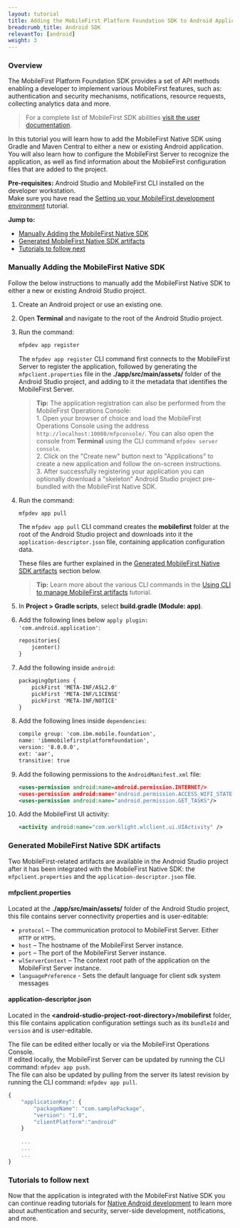 ```yaml
---
layout: tutorial
title: Adding the MobileFirst Platform Foundation SDK to Android Applications
breadcrumb_title: Android SDK
relevantTo: [android]
weight: 3
---
```

### Overview
The MobileFirst Platform Foundation SDK provides a set of API methods enabling a developer to implement various MobileFirst features, such as: authentication and security mechanisms, notifications, resource requests, collecting analytics data and more.

> For a complete list of MobileFirst SDK abilities [visit the user documentation](http://www-01.ibm.com/support/knowledgecenter/SSHS8R_8.0.0/wl_welcome.html).

In this tutorial you will learn how to add the MobileFirst Native SDK using Gradle and Maven Central to either a new or existing Android application. You will also learn how to configure the MobileFirst Server to recognize the application, as well as find information about the MobileFirst configuration files that are added to the project.

**Pre-requisites:** Android Studio and MobileFirst CLI installed on the developer workstation.  
Make sure you have read the [Setting up your MobileFirst development environment](../../setting-up-the-mobilefirst-development-environment) tutorial.

**Jump to:**

- [Manually Adding the MobileFirst Native SDK](#manually-adding-the-mobilefirst-native-sdk)
- [Generated MobileFirst Native SDK artifacts](#generated-mobilefirst-native-sdk-artifacts)
- [Tutorials to follow next](#tutorials-to-follow-next)

### Manually Adding the MobileFirst Native SDK
Follow the below instructions to manually add the MobileFirst Native SDK to either a new or existing Android Studio project.

1. Create an Android project or use an existing one.  

2. Open **Terminal** and navigate to the root of the Android Studio project.  

3. Run the command: 
 
    ```bash
    mfpdev app register
    ```
    
    The <code>mfpdev app register</code> CLI command first connects to the MobileFirst Server to register the application, followed by generating the <code>mfpclient.properties</code> file in the **./app/src/main/assets/** folder of the Android Studio project, and adding to it the metadata that identifies the MobileFirst Server.
        
    > <b>Tip:</b> The application registration can also be performed from the MobileFirst Operations Console:    
        1. Open your browser of choice and load the MobileFirst Operations Console using the address  <code>http://localhost:10080/mfpconsole/</code>. You can also open the console from **Terminal** using the CLI command <code>mfpdev server console</code>.  
        2. Click on the "Create new" button next to "Applications" to create a new application and follow the on-screen instructions.  
        3. After successfully registering your application you can optionally download a "skeleton" Android Studio project pre-bundled with the MobileFirst Native SDK.

4. Run the command:

    ```bash
    mfpdev app pull
    ```
    The <code>mfpdev app pull</code> CLI command creates the **mobilefirst** folder at the root of the Android Studio project and downloads into it the <code>application-descriptor.json</code> file, containing application configuration data.
    
    These files are further explained in the [Generated MobileFirst Native SDK artifacts](#generated-mobilefirst-native-sdk-artifacts) section below.
    
    > <b>Tip:</b> Learn more about the various CLI commands in the [Using CLI to manage MobileFirst artifacts](../../client-side-development/using-cli-to-manage-mobilefirst-artifacts/) tutorial.

5. In <strong>Project > Gradle scripts</strong>, select <strong>build.gradle (Module: app)</strong>.

6. Add the following lines below <code>apply plugin: 'com.android.application'</code>:

    ```xml
    repositories{
        jcenter()
    }
    ```
    
7. Add the following inside <code>android</code>:
    
    ```xml
    packagingOptions {
        pickFirst 'META-INF/ASL2.0'
        pickFirst 'META-INF/LICENSE'
        pickFirst 'META-INF/NOTICE'
    }
    ```
    
8. Add the following lines inside <code>dependencies</code>:

    ```xml
    compile group: 'com.ibm.mobile.foundation',
    name: 'ibmmobilefirstplatformfoundation',
    version: '8.0.0.0',
    ext: 'aar',
    transitive: true
    ```
    
9. Add the following permissions to the <code>AndroidManifest.xml</code> file:

    ```xml
    <uses-permission android:name=android.permission.INTERNET/>
    <uses-permission android:name="android.permission.ACCESS_WIFI_STATE"/>
    <uses-permission android:name="android.permission.GET_TASKS"/>
    ```
10. Add the MobileFirst UI activity:

    ```xml
    <activity android:name="com.worklight.wlclient.ui.UIActivity" />
    ```

### Generated MobileFirst Native SDK artifacts
Two MobileFirst-related artifacts are available in the Android Studio project after it has been integrated with the MobileFirst Native SDK: the <code>mfpclient.properties</code> and the <code>application-descriptor.json</code> file.

#### mfpclient.properties 
Located at the **./app/src/main/assets/** folder of the Android Studio project, this file contains server connectivity properties and is user-editable:

- <code>protocol</code> – The communication protocol to MobileFirst Server. Either <code>HTTP</code> or <code>HTPS</code>.
- <code>host</code> – The hostname of the MobileFirst Server instance.
- <code>port</code> – The port of the MobileFirst Server instance.
- <code>wlServerContext</code> – The context root path of the application on the MobileFirst Server instance.
- <code>languagePreference</code> - Sets the default language for client sdk system messages

#### application-descriptor.json
Located in the **&lt;android-studio-project-root-directory&gt;/mobilefirst** folder, this file contains application configuration settings such as its <code>bundleId</code> and <code>version</code> and is user-editable.

The file can be edited either locally or via the MobileFirst Operations Console.  
If edited locally, the MobileFirst Server can be updated by running the CLI command: <code>mfpdev app push</code>.  
The file can also be updated by pulling from the server its latest revision by running the CLI command: <code>mfpdev app pull</code>.

```javascript
{
    "applicationKey": {
        "packageName": "com.samplePackage",
        "version": "1.0",
        "clientPlatform":"android"
    }
    
    ...
    ...
    ...
}
 ```

### Tutorials to follow next
Now that the application is integrated with the MobileFirst Native SDK you can continue reading tutorials for [Native Android development](../../android-tutorials/) to learn more about authentication and security, server-side development, notifications, and more.